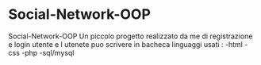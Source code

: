 # Social-Network-OOP
Social-Network-OOP
Un piccolo progetto realizzato da me di registrazione e login utente e l utenete puo scrivere in bacheca 
linguaggi usati :
-html
-css
-php
-sql/mysql

